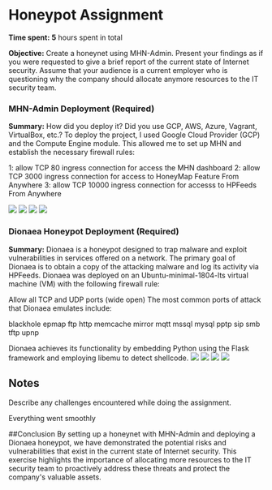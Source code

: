 # Honeypot Assignment

**Time spent:** **5** hours spent in total

**Objective:** Create a honeynet using MHN-Admin. Present your findings as if you were requested to give a brief report of the current state of Internet security. Assume that your audience is a current employer who is questioning why the company should allocate anymore resources to the IT security team.

### MHN-Admin Deployment (Required)

**Summary:** How did you deploy it? Did you use GCP, AWS, Azure, Vagrant, VirtualBox, etc.?
To deploy the project, I used Google Cloud Provider (GCP) and the Compute Engine module. This allowed me to set up MHN and establish the necessary firewall rules:

1: allow TCP 80 ingress connection for access the MHN dashboard
2: allow TCP 3000 ingress connection for access to HoneyMap Feature From Anywhere
3: allow TCP 10000 ingress connection for accesss to HPFeeds From Anywhere 

<img src="M0.JPG">
<img src="M1.JPG">
<img src="M1_P2.JPG">
<img src="M2.JPG">


### Dionaea Honeypot Deployment (Required)

**Summary:** Dionaea is a honeypot designed to trap malware and exploit vulnerabilities in services offered on a network. The primary goal of Dionaea is to obtain a copy of the attacking malware and log its activity via HPFeeds. Dionaea was deployed on an Ubuntu-minimal-1804-lts virtual machine (VM) with the following firewall rule:

Allow all TCP and UDP ports (wide open)
The most common ports of attack that Dionaea emulates include:

blackhole
epmap
ftp
http
memcache
mirror
mqtt
mssql
mysql
pptp
sip
smb
tftp
upnp

Dionaea achieves its functionality by embedding Python using the Flask framework and employing libemu to detect shellcode.
<img src="M3.JPG">
<img src="M4.JPG">
<img src="M5.JPG">
<img src="M5_P2.JPG">
## Notes

Describe any challenges encountered while doing the assignment.

Everything went smoothly

##Conclusion
By setting up a honeynet with MHN-Admin and deploying a Dionaea honeypot, we have demonstrated the potential risks and vulnerabilities that exist in the current state of Internet security. This exercise highlights the importance of allocating more resources to the IT security team to proactively address these threats and protect the company's valuable assets.



